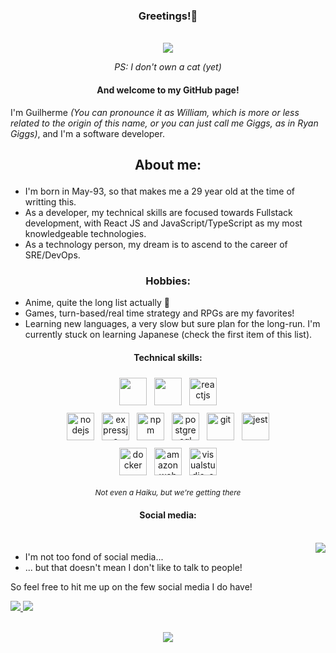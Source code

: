 ### <p align="center">Greetings!:whale:</p>
<br/>
<div align="center">
	<img src="https://i.pinimg.com/originals/2e/e8/8b/2ee88bf78e4f76001f59bad5e91a6a03.gif" />
	<p style="font-size:14px; font-style:italic">PS: I don't own a cat (yet)</p>
</div>

#### <p align="center">And welcome to my GitHub page!</p>

I'm Guilherme _(You can pronounce it as William, which is more or less related to the origin of this name, or you can just call me Giggs, as in Ryan Giggs)_, and I'm a software developer.

## <p align="center">About me:</p>

- I'm born in May-93, so that makes me a 29 year old at the time of writting this.
- As a developer, my technical skills are focused towards Fullstack development, with React JS and JavaScript/TypeScript as my most knowledgeable technologies.
- As a technology person, my dream is to ascend to the career of SRE/DevOps.

 
### <p align="center">Hobbies:</p>

- Anime, quite the long list actually :eyes:
- Games, turn-based/real time strategy and RPGs are my favorites!
- Learning new languages, a very slow but sure plan for the long-run. I'm currently stuck on learning Japanese (check the first item of this list).

#### <p align="center">Technical skills:</p>

<p align="center">

<img src="https://cdn.jsdelivr.net/gh/devicons/devicon/icons/javascript/javascript-original.svg" style="vertical-align:top; margin:6px 4px" heigth="44px" width="44px" />
<img src="https://cdn.jsdelivr.net/gh/devicons/devicon/icons/typescript/typescript-original.svg" style="vertical-align:top; margin:6px 4px" heigth="44px" width="44px" />
<img src="https://cdn.jsdelivr.net/gh/devicons/devicon/icons/react/react-original.svg" alt="reactjs" style="vertical-align:top; margin:6px 4px" heigth="44px" width="44px" />
<br/>
<img src="https://cdn.jsdelivr.net/gh/devicons/devicon/icons/nodejs/nodejs-original.svg" alt="nodejs" style="vertical-align:top; margin:6px 4px" heigth="44px" width="44px" />
<img src="https://cdn.jsdelivr.net/gh/devicons/devicon/icons/express/express-original.svg" alt="expressjs" style="vertical-align:top; margin:6px 4px" heigth="44px" width="44px" />
<img src="https://cdn.jsdelivr.net/gh/devicons/devicon/icons/npm/npm-original-wordmark.svg" alt="npm" style="vertical-align:top; margin:6px 4px" heigth="44px" width="44px" />
<img src="https://cdn.jsdelivr.net/gh/devicons/devicon/icons/postgresql/postgresql-original.svg" alt="postgresql" style="vertical-align:top; margin:6px 4px" heigth="44px" width="44px" />
<img src="https://cdn.jsdelivr.net/gh/devicons/devicon/icons/git/git-original.svg" alt="git" style="vertical-align:top; margin:6px 4px" heigth="44px" width="44px" />
<img src="https://cdn.jsdelivr.net/gh/devicons/devicon/icons/jest/jest-plain.svg" alt="jest" style="vertical-align:top; margin:6px 4px" heigth="44px" width="44px" />
<br/>
<img src="https://cdn.jsdelivr.net/gh/devicons/devicon/icons/docker/docker-original.svg" alt="docker" style="vertical-align:top; margin:6px 4px" heigth="44px" width="44px" />
<img src="https://cdn.jsdelivr.net/gh/devicons/devicon/icons/amazonwebservices/amazonwebservices-plain-wordmark.svg" alt="amazon web services" style="vertical-align:top; margin:6px 4px" heigth="44px" width="44px" />
<img src="https://cdn.jsdelivr.net/gh/devicons/devicon/icons/vscode/vscode-original.svg" alt="visualstudio_code" style="vertical-align:top; margin:6px 4px" heigth="44px" width="44px">
<p align="center" style="font-size: 12px; font-style: italic;">Not even a Haiku, but we're getting there</p>

</p>

#### <p align="center">Social media:</p>
<div>
<br/>
	<img align="right" src="https://gifimage.net/wp-content/uploads/2018/04/peeking-around-corner-gif-2.gif" />

- I'm not too fond of social media...
- ... but that doesn't mean I don't like to talk to people!

So feel free to hit me up on the few social media I do have!

<a href="mailto:smo.guilherme93@gmail.com">
	<img src="https://img.shields.io/badge/Gmail-D14836?style=for-the-badge&logo=gmail&logoColor=white" />
</a> 
<a href="https://www.linkedin.com/in/guilherme-oliveira-5b292ba3/">
	<img src="https://img.shields.io/badge/LinkedIn-0077B5?style=for-the-badge&logo=linkedin&logoColor=white" />
</a>  
<br/>
</div>
<br/>
<p align="center" >  
	<a href="https://github.com/anuraghazra/github-readme-stats"> 
		<img  src="https://github-readme-stats.vercel.app/api?username=smol-guilherme&&show_icons=true&theme=radical"/>
	</a>
</p>

<!--
**smol-guilherme/smol-guilherme** is a ✨ _special_ ✨ repository because its `README.md` (this file) appears on your GitHub profile.

Here are some ideas to get you started:

- 🔭 I’m currently working on ...
- 🌱 I’m currently learning ...
- 👯 I’m looking to collaborate on ...
- 🤔 I’m looking for help with ...
- 💬 Ask me about ...
- 📫 How to reach me: ...
- 😄 Pronouns: ...
- ⚡ Fun fact: ...
-->
